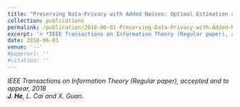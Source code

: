 ```yaml
---
title: "Preserving Data-Privacy with Added Noises: Optimal Estimation and Privacy Analysis"
collection: publications
permalink: /publication/2018-06-01-Preserving-Data-Privacy-with-Added-Noises/
excerpt: '> *IEEE Transactions on Information Theory (Regular paper), accepted and to appear, 2018*<br>***J. He**, L. Cai and X. Guan*.'
date: 2018-06-01
venue: '--'
#paperurl: ''
#citation: ''
---
```

*IEEE Transactions on Information Theory (Regular paper), accepted and to appear, 2018*  
***J. He**, L. Cai and X. Guan*.